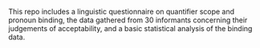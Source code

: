 This repo includes a linguistic questionnaire on quantifier scope and pronoun binding,
the data gathered from 30 informants concerning their judgements of acceptability, and
a basic statistical analysis of the binding data.
